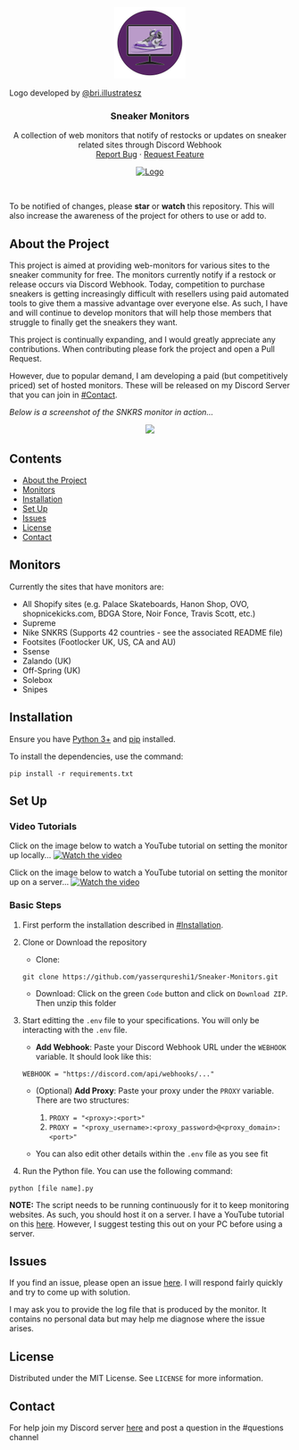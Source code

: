 <p align="center">
  <a href="https://github.com/yasserqureshi1/Sneaker-Monitors/">
    <img src="static/logo.png" alt="Logo" width="auto" height="128">
  </a>
  <figcaption>Logo developed by <a href="https://www.instagram.com/bri.illustratesz/">@bri.illustratesz</a></figcaption>
  
  <h3 align="center">Sneaker Monitors</h3>

  <p align="center">
    A collection of web monitors that notify of restocks or updates on sneaker related sites through Discord Webhook
    <br />
    <a href="https://github.com/yasserqureshi1/Sneaker-Monitors/">Report Bug</a>
    ·
    <a href="https://github.com/yasserqureshi1/Sneaker-Monitors/">Request Feature</a>
  </p>

  <p align="center">
    <a href="https://www.paypal.com/donate?hosted_button_id=SKRAD2YFGZC5C">
    <img src="https://www.paypalobjects.com/en_US/i/btn/btn_donateCC_LG.gif" alt="Logo" width="auto" height="50" >
  </a>
  </p> 
</p>
<br />

To be notified of changes, please **star** or **watch** this repository.
This will also increase the awareness of the project for others to use or add to. 


## About the Project
This project is aimed at providing web-monitors for various sites to the sneaker community for free. 
The monitors currently notify if a restock or release occurs via Discord Webhook.
Today, competition to purchase sneakers is getting increasingly difficult with resellers using paid automated tools to give them a massive advantage over everyone else.
As such, I have and will continue to develop monitors that will help those members that struggle to finally get the sneakers they want.

This project is continually expanding, and I would greatly appreciate any contributions. 
When contributing please fork the project and open a Pull Request.

However, due to popular demand, I am developing a paid (but competitively priced) set of hosted monitors. These will be released on my Discord Server that you can join in [#Contact](#Contact).

*Below is a screenshot of the SNKRS monitor in action...*

<p align="center">
  <img width="300" src="https://github.com/yasserqureshi1/Sneaker-Monitors/blob/master/static/SNKRS_example.png?raw=true">
</p>

## Contents
* [About the Project](#about-the-project)
* [Monitors](#monitors)
* [Installation](#installation)
* [Set Up](#set-up)
* [Issues](#issues)
* [License](#license)
* [Contact](#contact)

## Monitors 

Currently the sites that have monitors are:
- All Shopify sites (e.g. Palace Skateboards, Hanon Shop, OVO, shopnicekicks.com, BDGA Store, Noir Fonce, Travis Scott, etc.)
- Supreme
- Nike SNKRS (Supports 42 countries - see the associated README file)
- Footsites (Footlocker UK, US, CA and AU)
- Ssense
- Zalando (UK)
- Off-Spring (UK)
- Solebox
- Snipes


## Installation
Ensure you have [Python 3+](https://www.python.org/downloads/) and [pip](https://pip.pypa.io/en/stable/installing/) installed. 

To install the dependencies, use the command:
```
pip install -r requirements.txt
```

## Set Up

### Video Tutorials

Click on the image below to watch a YouTube tutorial on setting the monitor up locally...
[![Watch the video](https://img.youtube.com/vi/mUTGCzWIDQk/mqdefault.jpg)](https://youtu.be/mUTGCzWIDQk)

Click on the image below to watch a YouTube tutorial on setting the monitor up on a server...
[![Watch the video](https://img.youtube.com/vi/nmUSSlt4JKk/mqdefault.jpg)](https://youtu.be/nmUSSlt4JKk)

### Basic Steps

1. First perform the installation described in [#Installation](#installation).

2. Clone or Download the repository
    - Clone:
    ```
    git clone https://github.com/yasserqureshi1/Sneaker-Monitors.git
    ```
    - Download: Click on the green `Code` button and click on `Download ZIP`. Then unzip this folder
    
3. Start editting the `.env` file to your specifications. You will only be interacting with the ```.env``` file.
    - **Add Webhook**: Paste your Discord Webhook URL under the `WEBHOOK` variable. It should look like this:
    ```
    WEBHOOK = "https://discord.com/api/webhooks/..."
    ```
    - (Optional) **Add Proxy**: Paste your proxy under the `PROXY` variable. There are two structures:

        1. ```PROXY = "<proxy>:<port>"``` 
        2. ```PROXY = "<proxy_username>:<proxy_password>@<proxy_domain>:<port>"```
    - You can also edit other details within the `.env` file as you see fit

4. Run the Python file. You can use the following command:
  ```
  python [file name].py
  ```

**NOTE:** The script needs to be running continuously for it to keep monitoring websites. As such, you should host it on a server. I have a YouTube tutorial on this [here](https://youtu.be/nmUSSlt4JKk). However, I suggest testing this out on your PC before using a server.


## Issues

If you find an issue, please open an issue [here](https://github.com/yasserqureshi1/Sneaker-Monitors/issues/new). 
I will respond fairly quickly and try to come up with solution.

I may ask you to provide the log file that is produced by the monitor.
It contains no personal data but may help me diagnose where the issue arises.


## License

Distributed under the MIT License. See ```LICENSE``` for more information.

## Contact

For help join my Discord server [here](https://discord.gg/jjbtWcBczb) and post a question in the #questions channel

